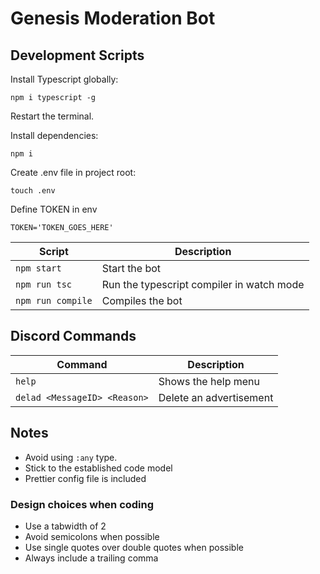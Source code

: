 # Genesis Moderation Bot

## Development Scripts

Install Typescript globally:

```shell
npm i typescript -g
```

Restart the terminal.

Install dependencies:

```shell
npm i
```

Create .env file in project root:

```shell
touch .env
```

Define TOKEN in env

```env
TOKEN='TOKEN_GOES_HERE'
```

| Script            | Description                               |
| ----------------- | ----------------------------------------- |
| `npm start`       | Start the bot                             |
| `npm run tsc`     | Run the typescript compiler in watch mode |
| `npm run compile` | Compiles the bot                          |

## Discord Commands

| Command                      | Description             |
| ---------------------------- | ----------------------- |
| `help`                       | Shows the help menu     |
| `delad <MessageID> <Reason>` | Delete an advertisement |

## Notes

- Avoid using `:any` type.
- Stick to the established code model
- Prettier config file is included

### Design choices when coding

- Use a tabwidth of 2
- Avoid semicolons when possible
- Use single quotes over double quotes when possible
- Always include a trailing comma
